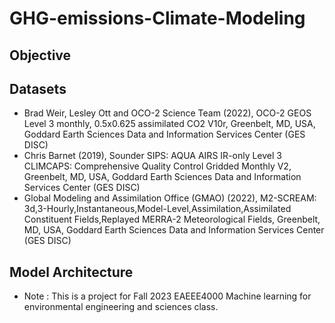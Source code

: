 # GHG-emissions-Climate-Modeling

## Objective

## Datasets
* Brad Weir, Lesley Ott and OCO-2 Science Team (2022), OCO-2 GEOS Level 3 monthly, 0.5x0.625 assimilated CO2 V10r, Greenbelt, MD, USA, Goddard Earth Sciences Data and Information Services Center (GES DISC)
* Chris Barnet (2019), Sounder SIPS: AQUA AIRS IR-only Level 3 CLIMCAPS: Comprehensive Quality Control Gridded Monthly V2, Greenbelt, MD, USA, Goddard Earth Sciences Data and Information Services Center (GES DISC)
* Global Modeling and Assimilation Office (GMAO) (2022), M2-SCREAM: 3d,3-Hourly,Instantaneous,Model-Level,Assimilation,Assimilated Constituent Fields,Replayed MERRA-2 Meteorological Fields, Greenbelt, MD, USA, Goddard Earth Sciences Data and Information Services Center (GES DISC)


## Model Architecture

* Note : This is a project for Fall 2023 EAEEE4000 Machine learning for environmental engineering and sciences class.
